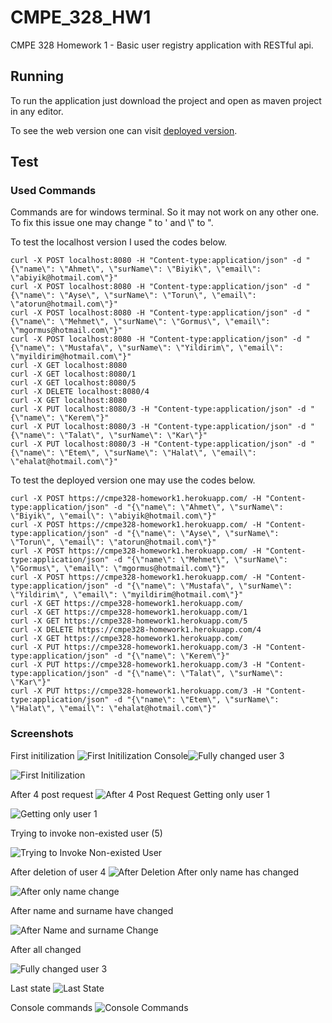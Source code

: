 # CMPE_328_HW1
CMPE 328 Homework 1 - Basic user registry application with RESTful api.
## Running
To run the application just download the project and open as maven project in any editor.

To see the web version one can visit [deployed version](https://cmpe328-homework1.herokuapp.com/).
## Test
### Used Commands
Commands are for windows terminal. So it may not work on any other one. To fix this issue one may change " to ' and \\" to ".

To test the localhost version I used the codes below.
```
curl -X POST localhost:8080 -H "Content-type:application/json" -d "{\"name\": \"Ahmet\", \"surName\": \"Biyik\", \"email\": \"abiyik@hotmail.com\"}"
curl -X POST localhost:8080 -H "Content-type:application/json" -d "{\"name\": \"Ayse\", \"surName\": \"Torun\", \"email\": \"atorun@hotmail.com\"}"
curl -X POST localhost:8080 -H "Content-type:application/json" -d "{\"name\": \"Mehmet\", \"surName\": \"Gormus\", \"email\": \"mgormus@hotmail.com\"}"
curl -X POST localhost:8080 -H "Content-type:application/json" -d "{\"name\": \"Mustafa\", \"surName\": \"Yildirim\", \"email\": \"myildirim@hotmail.com\"}"
curl -X GET localhost:8080
curl -X GET localhost:8080/1
curl -X GET localhost:8080/5
curl -X DELETE localhost:8080/4
curl -X GET localhost:8080
curl -X PUT localhost:8080/3 -H "Content-type:application/json" -d "{\"name\": \"Kerem\"}"
curl -X PUT localhost:8080/3 -H "Content-type:application/json" -d "{\"name\": \"Talat\", \"surName\": \"Kar\"}"
curl -X PUT localhost:8080/3 -H "Content-type:application/json" -d "{\"name\": \"Etem\", \"surName\": \"Halat\", \"email\": \"ehalat@hotmail.com\"}"
```

To test the deployed version one may use the codes below.
```
curl -X POST https://cmpe328-homework1.herokuapp.com/ -H "Content-type:application/json" -d "{\"name\": \"Ahmet\", \"surName\": \"Biyik\", \"email\": \"abiyik@hotmail.com\"}"
curl -X POST https://cmpe328-homework1.herokuapp.com/ -H "Content-type:application/json" -d "{\"name\": \"Ayse\", \"surName\": \"Torun\", \"email\": \"atorun@hotmail.com\"}"
curl -X POST https://cmpe328-homework1.herokuapp.com/ -H "Content-type:application/json" -d "{\"name\": \"Mehmet\", \"surName\": \"Gormus\", \"email\": \"mgormus@hotmail.com\"}"
curl -X POST https://cmpe328-homework1.herokuapp.com/ -H "Content-type:application/json" -d "{\"name\": \"Mustafa\", \"surName\": \"Yildirim\", \"email\": \"myildirim@hotmail.com\"}"
curl -X GET https://cmpe328-homework1.herokuapp.com/
curl -X GET https://cmpe328-homework1.herokuapp.com/1
curl -X GET https://cmpe328-homework1.herokuapp.com/5
curl -X DELETE https://cmpe328-homework1.herokuapp.com/4
curl -X GET https://cmpe328-homework1.herokuapp.com/
curl -X PUT https://cmpe328-homework1.herokuapp.com/3 -H "Content-type:application/json" -d "{\"name\": \"Kerem\"}"
curl -X PUT https://cmpe328-homework1.herokuapp.com/3 -H "Content-type:application/json" -d "{\"name\": \"Talat\", \"surName\": \"Kar\"}"
curl -X PUT https://cmpe328-homework1.herokuapp.com/3 -H "Content-type:application/json" -d "{\"name\": \"Etem\", \"surName\": \"Halat\", \"email\": \"ehalat@hotmail.com\"}"
```
### Screenshots
First initilization
![First Initilization Console](https://user-images.githubusercontent.com/40427109/111711688-5687ab80-885d-11eb-831b-114142bf03df.png)![Fully changed user 3](https://user-images.githubusercontent.com/40427109/111712706-3bb63680-885f-11eb-992a-6fc8981a1f41.png)

![First Initilization](https://user-images.githubusercontent.com/40427109/111711741-715a2000-885d-11eb-96f4-b75d979e9f5b.png)

After 4 post request
![After 4 Post Request](https://user-images.githubusercontent.com/40427109/111711922-baaa6f80-885d-11eb-8a2b-d0251445329f.png)
Getting only user 1

![Getting only user 1](https://user-images.githubusercontent.com/40427109/111711968-d44bb700-885d-11eb-835b-75f8b1198daf.png)

Trying to invoke non-existed user (5)

![Trying to Invoke Non-existed User](https://user-images.githubusercontent.com/40427109/111712063-fb09ed80-885d-11eb-81d9-49534a98cb8c.png)

After deletion of user 4
![After Deletion](https://user-images.githubusercontent.com/40427109/111712402-9c913f00-885e-11eb-8db2-8f9b18ad9803.png)
After only name has changed

![After only name change](https://user-images.githubusercontent.com/40427109/111712494-ca768380-885e-11eb-9eb4-1c53813401e3.png)

After name and surname have changed

![After Name and surname Change](https://user-images.githubusercontent.com/40427109/111712560-eaa64280-885e-11eb-942d-d17bd48a9789.png)

After all changed

![Fully changed user 3](https://user-images.githubusercontent.com/40427109/111712733-47a1f880-885f-11eb-9846-64287556c211.png)

Last state
![Last State](https://user-images.githubusercontent.com/40427109/111712777-60aaa980-885f-11eb-8afb-cba654fdab23.png)

Console commands
![Console Commands](https://user-images.githubusercontent.com/40427109/111712818-78822d80-885f-11eb-8f95-3dad377a2d65.png)
